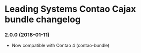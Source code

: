 Leading Systems Contao Cajax bundle changelog
===========================================

### 2.0.0 (2018-01-11)

 * Now compatible with Contao 4 (contao-bundle)